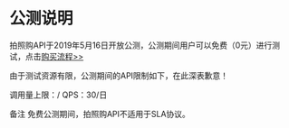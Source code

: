 # 公测说明

拍照购API于2019年5月16日开放公测，公测期间用户可以免费（0元）进行测试，点击[购买流程>>](../Pricing/Purchase-Process.md)

由于测试资源有限，公测期间的API限制如下，在此深表歉意！

调用量上限：/ 
QPS：30/日

备注
免费公测期间，拍照购API不适用于SLA协议。



